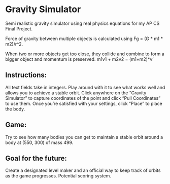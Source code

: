 # Gravity Simulator

Semi realistic gravity simulator using real physics equations for my AP CS Final Project.

Force of gravity between multiple objects is calculated using Fg = (G * m1 * m2)/r^2.

When two or more objects get too close, they collide and combine to form a bigger object and momentum is preserved. m1v1 + m2v2 = (m1+m2)*v’

## Instructions:
All text fields take in integers. Play around with it to see what works well and allows you to achieve a stable orbit. Click anywhere on the “Gravity Simulator” to capture coordinates of the point and click “Pull Coordinates” to use them. Once you’re satisfied with your settings, click “Place” to place the body.

## Game:
Try to see how many bodies you can get to maintain a stable orbit around a body at (550, 300) of mass 499.

## Goal for the future:
Create a designated level maker and an official way to keep track of orbits as the game progresses. Potential scoring system.
